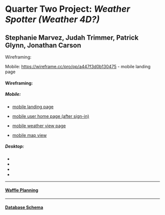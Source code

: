 # Quarter Two Project: *Weather Spotter (Weather 4D?)*
## Stephanie Marvez, Judah Trimmer, Patrick Glynn, Jonathan Carson


Wireframing:

Mobile:
https://wireframe.cc/pro/pp/a447f3d0b130475 - mobile landing page

#### Wireframing:

##### Mobile:

- [mobile landing page](https://wireframe.cc/pro/pp/a447f3d0b130475)

- [mobile user home page (after sign-in)](https://wireframe.cc/pro/pp/db21c6bfa130481)

- [mobile weather view page](https://wireframe.cc/pro/pp/db21c6bfa130481#foipdara)

- [mobile map view](https://wireframe.cc/pro/pp/5bc32ed9e130486#1)

##### Desktop:

-

-

-

-

----
#### [Waffle Planning](https://waffle.io/Carsonjd/quarter-2-project)
----
#### [Database Schema](http://bit.ly/2j0Y6ml)
